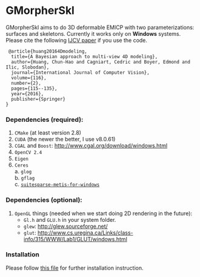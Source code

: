 # GMorpherSkl

GMorpherSkl aims to do 3D deformable EMICP with two parameterizations: surfaces and skeletons. Currently it works only on __Windows__ systems.
Please cite the following [IJCV paper](http://campar.in.tum.de/pub/huangc2016ijcv/huangc2016ijcv.pdf) if you use the code.


```
 @article{huang20164Dmodeling,
  title={A Bayesian approach to multi-view 4D modeling},
  author={Huang, Chun-Hao and Cagniart, Cedric and Boyer, Edmond and Ilic, Slobodan},
  journal={International Journal of Computer Vision},
  volume={116},
  number={2},
  pages={115--135},
  year={2016},
  publisher={Springer}
}

```

### Dependencies (required):
1.	`CMake` (at least version 2.8)
2.	`CUDA` (the newer the better, I use v8.0.61)
3.	`CGAL` and `Boost`: http://www.cgal.org/download/windows.html
4.	`OpenCV 2.4`
5.	`Eigen`
6.	`Ceres`</br>
    a.	`glog` </br>
    b.	`gflag` </br>
    c.	[`suitesparse-metis-for-windows`](https://github.com/jlblancoc/suitesparse-metis-for-windows)
    

### Dependencies (optional):
1.	`OpenGL` things (needed when we start doing 2D rendering in the future): </br>
    * `Gl.h` and `GLU.h` in your system folder.</br>
    * `glew`: http://glew.sourceforge.net/</br>
    * `glut`: http://www.cs.uregina.ca/Links/class-info/315/WWW/Lab1/GLUT/windows.html</br>


### Installation
Please follow [this file](http://campar.in.tum.de/personal/huang/github/readme_v1.pdf) for further installation instruction.